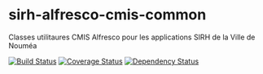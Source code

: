# sirh-alfresco-cmis-common
Classes utilitaures CMIS Alfresco pour les applications SIRH de la Ville de Nouméa

[![Build Status](https://travis-ci.org/DSI-Ville-Noumea/sirh-alfresco-cmis-common.svg?branch=master)](https://travis-ci.org/DSI-Ville-Noumea/sirh-alfresco-cmis-common) [![Coverage Status](https://coveralls.io/repos/github/DSI-Ville-Noumea/sirh-alfresco-cmis-common/badge.svg?branch=master)](https://coveralls.io/github/DSI-Ville-Noumea/sirh-alfresco-cmis-common?branch=master) [![Dependency Status](https://www.versioneye.com/user/projects/56d8b9b73225f30037816824/badge.svg?style=flat)](https://www.versioneye.com/user/projects/56d8b9b73225f30037816824)
